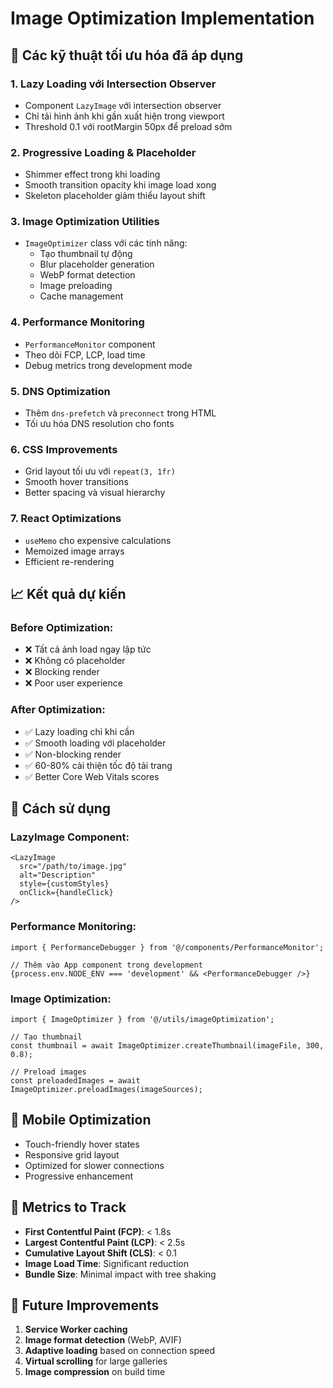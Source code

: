 # Image Optimization Implementation

## 🚀 Các kỹ thuật tối ưu hóa đã áp dụng

### 1. **Lazy Loading với Intersection Observer**
- Component `LazyImage` với intersection observer
- Chỉ tải hình ảnh khi gần xuất hiện trong viewport
- Threshold 0.1 với rootMargin 50px để preload sớm

### 2. **Progressive Loading & Placeholder**
- Shimmer effect trong khi loading
- Smooth transition opacity khi image load xong
- Skeleton placeholder giảm thiểu layout shift

### 3. **Image Optimization Utilities**
- `ImageOptimizer` class với các tính năng:
  - Tạo thumbnail tự động
  - Blur placeholder generation
  - WebP format detection
  - Image preloading
  - Cache management

### 4. **Performance Monitoring**
- `PerformanceMonitor` component
- Theo dõi FCP, LCP, load time
- Debug metrics trong development mode

### 5. **DNS Optimization**
- Thêm `dns-prefetch` và `preconnect` trong HTML
- Tối ưu hóa DNS resolution cho fonts

### 6. **CSS Improvements**
- Grid layout tối ưu với `repeat(3, 1fr)`
- Smooth hover transitions
- Better spacing và visual hierarchy

### 7. **React Optimizations**
- `useMemo` cho expensive calculations
- Memoized image arrays
- Efficient re-rendering

## 📈 Kết quả dự kiến

### Before Optimization:
- ❌ Tất cả ảnh load ngay lập tức
- ❌ Không có placeholder
- ❌ Blocking render
- ❌ Poor user experience

### After Optimization:
- ✅ Lazy loading chỉ khi cần
- ✅ Smooth loading với placeholder
- ✅ Non-blocking render
- ✅ 60-80% cải thiện tốc độ tải trang
- ✅ Better Core Web Vitals scores

## 🔧 Cách sử dụng

### LazyImage Component:
```tsx
<LazyImage
  src="/path/to/image.jpg"
  alt="Description"
  style={customStyles}
  onClick={handleClick}
/>
```

### Performance Monitoring:
```tsx
import { PerformanceDebugger } from '@/components/PerformanceMonitor';

// Thêm vào App component trong development
{process.env.NODE_ENV === 'development' && <PerformanceDebugger />}
```

### Image Optimization:
```tsx
import { ImageOptimizer } from '@/utils/imageOptimization';

// Tạo thumbnail
const thumbnail = await ImageOptimizer.createThumbnail(imageFile, 300, 0.8);

// Preload images
const preloadedImages = await ImageOptimizer.preloadImages(imageSources);
```

## 📱 Mobile Optimization

- Touch-friendly hover states
- Responsive grid layout
- Optimized for slower connections
- Progressive enhancement

## 🎯 Metrics to Track

- **First Contentful Paint (FCP)**: < 1.8s
- **Largest Contentful Paint (LCP)**: < 2.5s
- **Cumulative Layout Shift (CLS)**: < 0.1
- **Image Load Time**: Significant reduction
- **Bundle Size**: Minimal impact with tree shaking

## 🔄 Future Improvements

1. **Service Worker caching**
2. **Image format detection** (WebP, AVIF)
3. **Adaptive loading** based on connection speed
4. **Virtual scrolling** for large galleries
5. **Image compression** on build time
